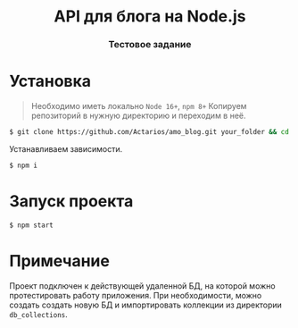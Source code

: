<h1 align="center">API для блога на Node.js</h1>
<h3 align="center">Тестовое задание</h3>

# Установка
> Необходимо иметь локально `Node 16+`, `npm 8+`
Копируем репозиторий в нужную директорию и переходим в неё.
```sh
$ git clone https://github.com/Actarios/amo_blog.git your_folder && cd your_folder
```
Устанавливаем зависимости.
```sh
$ npm i
```
# Запуск проекта
```sh
$ npm start
```
# Примечание
Проект подключен к действующей удаленной БД, на которой можно протестировать работу приложения.
При необходимости, можно создать создать новую БД и импортировать коллекции из директории `db_collections`.